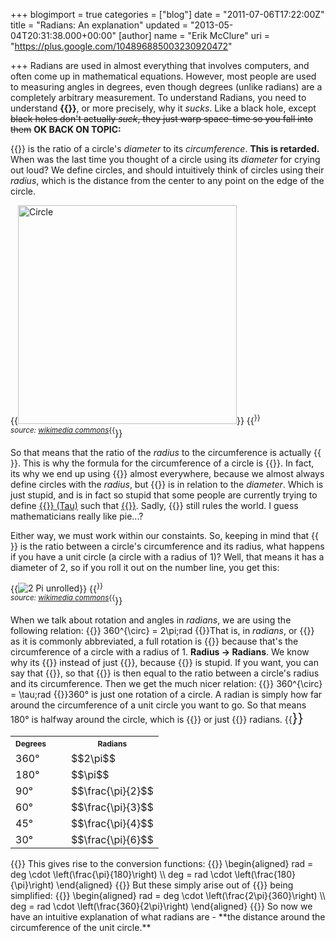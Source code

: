 +++
blogimport = true
categories = ["blog"]
date = "2011-07-06T17:22:00Z"
title = "Radians: An explanation"
updated = "2013-05-04T20:31:38.000+00:00"
[author]
name = "Erik McClure"
uri = "https://plus.google.com/104896885003230920472"

+++
Radians are used in almost everything that involves computers, and often come up in mathematical equations. However, most people are used to measuring angles in degrees, even though degrees (unlike radians) are a completely arbitrary measurement. To understand Radians, you need to understand **{{<math>}}\pi{{</math>}}**, or more precisely, why it *sucks*. Like a black hole, except <del>black holes don't actually *suck*, they just warp space-time so you fall into them</del> **OK BACK ON TOPIC:**

{{<math>}}\pi{{</math>}} is the ratio of a circle's *diameter* to its *circumference*. **This is retarded.** When was the last time you thought of a circle using its *diameter* for crying out loud? We define circles, and should intuitively think of circles using their *radius*, which is the distance from the center to any point on the edge of the circle.

{{<img height="350" width="350" src="http://upload.wikimedia.org/wikipedia/commons/thumb/1/1d/CIRCLE_1.svg/594px-CIRCLE_1.svg.png" alt="Circle">}}
{{<sup>}}<br/><i>source: <a href="http://en.wikipedia.org/wiki/File:CIRCLE_1.svg">wikimedia commons</a></i>{{</sup>}}

So that means that the ratio of the *radius* to the circumference is actually {{<math>}}2\cdot\pi{{</math>}}. This is why the formula for the circumference of a circle is {{<math>}}2\cdot\pi\cdot r{{</math>}}. In fact, its why we end up using {{<math>}}2\cdot\pi{{</math>}} almost everywhere, because we almost always define circles with the *radius*, but {{<math>}}\pi{{</math>}} is in relation to the *diameter*. Which is just stupid, and is in fact so stupid that some people are currently trying to define [{{<math>}}\tau{{</math>}} (Tau)](http://en.wikipedia.org/wiki/Tau) such that [{{<math>}}\tau = 2\cdot\pi{{</math>}}](http://tauday.com/). Sadly, {{<math>}}2\pi{{</math>}} still rules the world. I guess mathematicians really like pie...?

Either way, we must work within our constaints. So, keeping in mind that {{<math>}}2\pi{{</math>}} is the ratio between a circle's circumference and its radius, what happens if you have a unit circle (a circle with a radius of 1)? Well, that means it has a diameter of 2, so if you roll it out on the number line, you get this:

{{<img src="http://upload.wikimedia.org/wikipedia/commons/thumb/6/67/2pi-unrolled.gif/800px-2pi-unrolled.gif" alt="2 Pi unrolled" >}}
{{<sup>}}<br/><i>source: <a href="http://en.wikipedia.org/wiki/File:2pi-unrolled.gif">wikimedia commons</a></i>{{</sup>}}

When we talk about rotation and angles in *radians*, we are using the following relation:
{{<bmath>}} 360^{\circ} = 2\pi\;rad {{</bmath>}}That is, in *radians*, or {{<math>}}rad{{</math>}} as it is commonly abbreviated, a full rotation is {{<math>}}2\pi{{</math>}} because that's the circumference of a circle with a radius of 1. **Radius &rarr; Radians**. We know why its {{<math>}}2\pi{{</math>}} instead of just {{<math>}}pi{{</math>}}, because {{<math>}}pi{{</math>}} is stupid. If you want, you can say that {{<math>}}\tau = 2\pi{{</math>}}, so that {{<math>}}\tau{{</math>}} is then equal to the ratio between a circle's radius and its circumference. Then we get the much nicer relation:
{{<bmath>}} 360^{\circ} = \tau\;rad {{</bmath>}}360&deg; is just one rotation of a circle. A radian is simply how far around the circumference of a unit circle you want to go. So that means 180&deg; is halfway around the circle, which is {{<math>}}\tau/2{{</math>}} or just {{<math>}}\pi{{</math>}} radians.
{{<span style="font-size:150%">}}<div class="math">
<table><tr> <th style="padding-right:2em;"><b><span style="font-size:75%">Degrees</span></b></th><th><b><span style="font-size:75%">Radians</span></b></th> </tr><tr> <td>360&deg;</td><td>$$2\pi$$</td> </tr><tr> <td>180&deg;</td><td>$$\pi$$</td> </tr><tr> <td>90&deg;</td><td>$$\frac{\pi}{2}$$</td> </tr><tr> <td>60&deg;</td><td>$$\frac{\pi}{3}$$</td> </tr><tr> <td>45&deg;</td><td>$$\frac{\pi}{4}$$</td> </tr><tr> <td>30&deg;</td><td>$$\frac{\pi}{6}$$</td> </tr><tr> </table></div>{{</span>}}
This gives rise to the conversion functions:
{{<bmath>}} \begin{aligned}
rad = deg \cdot \left(\frac{\pi}{180}\right) \\
deg = rad \cdot \left(\frac{180}{\pi}\right) 
\end{aligned}
{{</bmath>}} But these simply arise out of {{<math>}}2\pi{{</math>}} being simplified:
{{<bmath>}} \begin{aligned}
rad = deg \cdot \left(\frac{2\pi}{360}\right) \\
deg = rad \cdot \left(\frac{360}{2\pi}\right) 
\end{aligned}
{{</bmath>}} So now we have an intuitive explanation of what radians are - **the distance around the circumference of the unit circle.**
